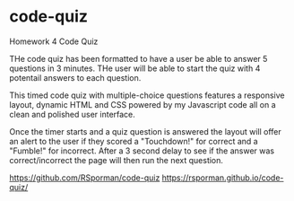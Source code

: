 # code-quiz
Homework 4 Code Quiz

THe code quiz has been formatted to have a user be able to answer 5 questions in 3 minutes. THe user will be able to start the quiz with 4 potentail answers to each question. 

This timed code quiz with multiple-choice questions features a responsive layout, dynamic HTML and CSS powered by my Javascript code all on a clean and polished user interface.

Once the timer starts and a quiz question is answered the layout will offer an alert to the user if they scored a "Touchdown!" for correct and a "Fumble!" for incorrect. After a 3 second delay to see if the answer was correct/incorrect the page will then run the next question.

https://github.com/RSporman/code-quiz
https://rsporman.github.io/code-quiz/